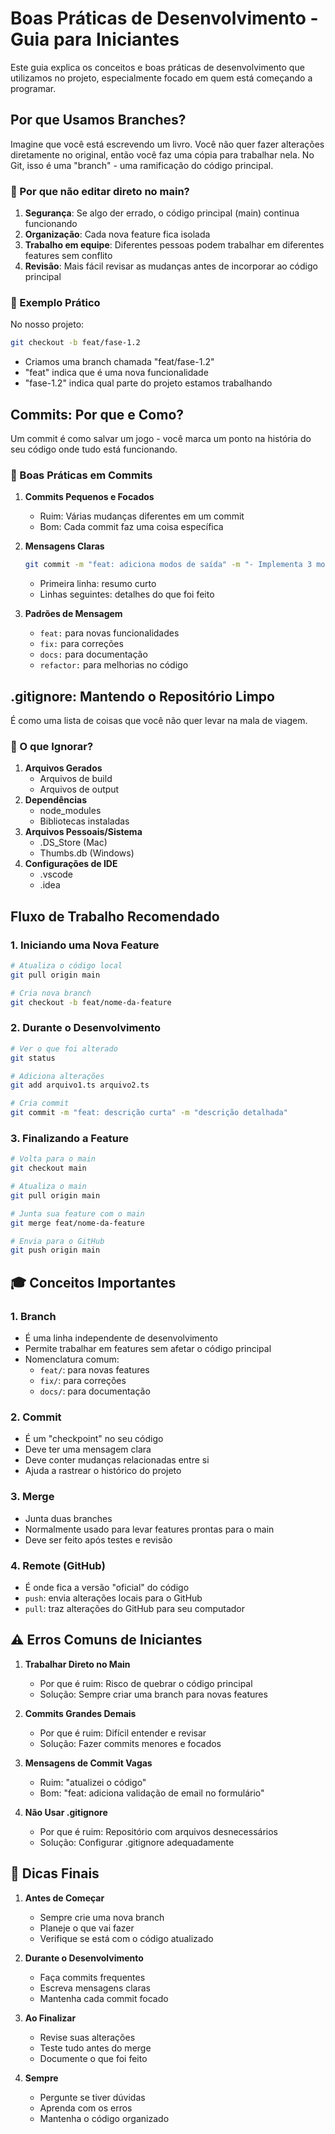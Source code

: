 # Boas Práticas de Desenvolvimento - Guia para Iniciantes

Este guia explica os conceitos e boas práticas de desenvolvimento que utilizamos no projeto, especialmente focado em quem está começando a programar.

## Por que Usamos Branches?

Imagine que você está escrevendo um livro. Você não quer fazer alterações diretamente no original, então você faz uma cópia para trabalhar nela. No Git, isso é uma "branch" - uma ramificação do código principal.

### 🤔 Por que não editar direto no main?

1. **Segurança**: Se algo der errado, o código principal (main) continua funcionando
2. **Organização**: Cada nova feature fica isolada
3. **Trabalho em equipe**: Diferentes pessoas podem trabalhar em diferentes features sem conflito
4. **Revisão**: Mais fácil revisar as mudanças antes de incorporar ao código principal

### 📝 Exemplo Prático

No nosso projeto:

```bash
git checkout -b feat/fase-1.2
```

- Criamos uma branch chamada "feat/fase-1.2"
- "feat" indica que é uma nova funcionalidade
- "fase-1.2" indica qual parte do projeto estamos trabalhando

## Commits: Por que e Como?

Um commit é como salvar um jogo - você marca um ponto na história do seu código onde tudo está funcionando.

### 🎯 Boas Práticas em Commits

1. **Commits Pequenos e Focados**

   - Ruim: Várias mudanças diferentes em um commit
   - Bom: Cada commit faz uma coisa específica

2. **Mensagens Claras**

   ```bash
   git commit -m "feat: adiciona modos de saída" -m "- Implementa 3 modos..."
   ```

   - Primeira linha: resumo curto
   - Linhas seguintes: detalhes do que foi feito

3. **Padrões de Mensagem**
   - `feat:` para novas funcionalidades
   - `fix:` para correções
   - `docs:` para documentação
   - `refactor:` para melhorias no código

## .gitignore: Mantendo o Repositório Limpo

É como uma lista de coisas que você não quer levar na mala de viagem.

### 🚫 O que Ignorar?

1. **Arquivos Gerados**
   - Arquivos de build
   - Arquivos de output
2. **Dependências**
   - node_modules
   - Bibliotecas instaladas
3. **Arquivos Pessoais/Sistema**
   - .DS_Store (Mac)
   - Thumbs.db (Windows)
4. **Configurações de IDE**
   - .vscode
   - .idea

## Fluxo de Trabalho Recomendado

### 1. Iniciando uma Nova Feature

```bash
# Atualiza o código local
git pull origin main

# Cria nova branch
git checkout -b feat/nome-da-feature
```

### 2. Durante o Desenvolvimento

```bash
# Ver o que foi alterado
git status

# Adiciona alterações
git add arquivo1.ts arquivo2.ts

# Cria commit
git commit -m "feat: descrição curta" -m "descrição detalhada"
```

### 3. Finalizando a Feature

```bash
# Volta para o main
git checkout main

# Atualiza o main
git pull origin main

# Junta sua feature com o main
git merge feat/nome-da-feature

# Envia para o GitHub
git push origin main
```

## 🎓 Conceitos Importantes

### 1. Branch

- É uma linha independente de desenvolvimento
- Permite trabalhar em features sem afetar o código principal
- Nomenclatura comum:
  - `feat/`: para novas features
  - `fix/`: para correções
  - `docs/`: para documentação

### 2. Commit

- É um "checkpoint" no seu código
- Deve ter uma mensagem clara
- Deve conter mudanças relacionadas entre si
- Ajuda a rastrear o histórico do projeto

### 3. Merge

- Junta duas branches
- Normalmente usado para levar features prontas para o main
- Deve ser feito após testes e revisão

### 4. Remote (GitHub)

- É onde fica a versão "oficial" do código
- `push`: envia alterações locais para o GitHub
- `pull`: traz alterações do GitHub para seu computador

## ⚠️ Erros Comuns de Iniciantes

1. **Trabalhar Direto no Main**

   - Por que é ruim: Risco de quebrar o código principal
   - Solução: Sempre criar uma branch para novas features

2. **Commits Grandes Demais**

   - Por que é ruim: Difícil entender e revisar
   - Solução: Fazer commits menores e focados

3. **Mensagens de Commit Vagas**

   - Ruim: "atualizei o código"
   - Bom: "feat: adiciona validação de email no formulário"

4. **Não Usar .gitignore**
   - Por que é ruim: Repositório com arquivos desnecessários
   - Solução: Configurar .gitignore adequadamente

## 🌟 Dicas Finais

1. **Antes de Começar**

   - Sempre crie uma nova branch
   - Planeje o que vai fazer
   - Verifique se está com o código atualizado

2. **Durante o Desenvolvimento**

   - Faça commits frequentes
   - Escreva mensagens claras
   - Mantenha cada commit focado

3. **Ao Finalizar**

   - Revise suas alterações
   - Teste tudo antes do merge
   - Documente o que foi feito

4. **Sempre**
   - Pergunte se tiver dúvidas
   - Aprenda com os erros
   - Mantenha o código organizado
